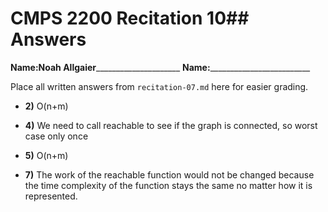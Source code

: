 # CMPS 2200 Recitation 10## Answers

**Name:**__Noah Allgaier_______________________
**Name:**_________________________


Place all written answers from `recitation-07.md` here for easier grading.



- **2)** O(n+m)

- **4)** We need to call reachable to see if the graph is connected, so worst case only once 

- **5)** O(n+m)

- **7)** The work of the reachable function would not be changed because the time complexity of the function stays the same no matter how it is represented.
